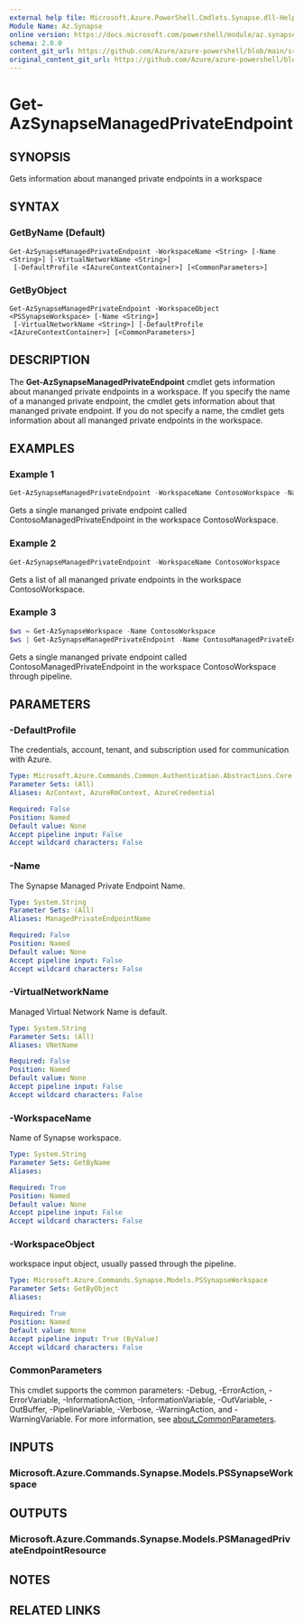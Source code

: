 ```yaml
---
external help file: Microsoft.Azure.PowerShell.Cmdlets.Synapse.dll-Help.xml
Module Name: Az.Synapse
online version: https://docs.microsoft.com/powershell/module/az.synapse/get-azsynapsemanagedprivateendpoint
schema: 2.0.0
content_git_url: https://github.com/Azure/azure-powershell/blob/main/src/Synapse/Synapse/help/Get-AzSynapseManagedPrivateEndpoint.md
original_content_git_url: https://github.com/Azure/azure-powershell/blob/main/src/Synapse/Synapse/help/Get-AzSynapseManagedPrivateEndpoint.md
---
```


# Get-AzSynapseManagedPrivateEndpoint

## SYNOPSIS
Gets information about mananged private endpoints in a workspace

## SYNTAX

### GetByName (Default)
```
Get-AzSynapseManagedPrivateEndpoint -WorkspaceName <String> [-Name <String>] [-VirtualNetworkName <String>]
 [-DefaultProfile <IAzureContextContainer>] [<CommonParameters>]
```

### GetByObject
```
Get-AzSynapseManagedPrivateEndpoint -WorkspaceObject <PSSynapseWorkspace> [-Name <String>]
 [-VirtualNetworkName <String>] [-DefaultProfile <IAzureContextContainer>] [<CommonParameters>]
```

## DESCRIPTION
The **Get-AzSynapseManagedPrivateEndpoint** cmdlet gets information about mananged private endpoints in a workspace. If you specify the name of a mananged private endpoint, the cmdlet gets information about that  mananged private endpoint. If you do not specify a name, the cmdlet gets information about all mananged private endpoints in the workspace.

## EXAMPLES

### Example 1
```powershell
Get-AzSynapseManagedPrivateEndpoint -WorkspaceName ContosoWorkspace -Name ContosoManagedPrivateEndpoint
```

Gets a single mananged private endpoint called ContosoManagedPrivateEndpoint in the workspace ContosoWorkspace.

### Example 2
```powershell
Get-AzSynapseManagedPrivateEndpoint -WorkspaceName ContosoWorkspace
```

Gets a list of all mananged private endpoints in the workspace ContosoWorkspace.

### Example 3
```powershell
$ws = Get-AzSynapseWorkspace -Name ContosoWorkspace
$ws | Get-AzSynapseManagedPrivateEndpoint -Name ContosoManagedPrivateEndpoint
```

Gets a single mananged private endpoint called ContosoManagedPrivateEndpoint in the workspace ContosoWorkspace through pipeline.

## PARAMETERS

### -DefaultProfile
The credentials, account, tenant, and subscription used for communication with Azure.

```yaml
Type: Microsoft.Azure.Commands.Common.Authentication.Abstractions.Core.IAzureContextContainer
Parameter Sets: (All)
Aliases: AzContext, AzureRmContext, AzureCredential

Required: False
Position: Named
Default value: None
Accept pipeline input: False
Accept wildcard characters: False
```

### -Name
The Synapse Managed Private Endpoint Name.

```yaml
Type: System.String
Parameter Sets: (All)
Aliases: ManagedPrivateEndpointName

Required: False
Position: Named
Default value: None
Accept pipeline input: False
Accept wildcard characters: False
```

### -VirtualNetworkName
Managed Virtual Network Name is default.

```yaml
Type: System.String
Parameter Sets: (All)
Aliases: VNetName

Required: False
Position: Named
Default value: None
Accept pipeline input: False
Accept wildcard characters: False
```

### -WorkspaceName
Name of Synapse workspace.

```yaml
Type: System.String
Parameter Sets: GetByName
Aliases:

Required: True
Position: Named
Default value: None
Accept pipeline input: False
Accept wildcard characters: False
```

### -WorkspaceObject
workspace input object, usually passed through the pipeline.

```yaml
Type: Microsoft.Azure.Commands.Synapse.Models.PSSynapseWorkspace
Parameter Sets: GetByObject
Aliases:

Required: True
Position: Named
Default value: None
Accept pipeline input: True (ByValue)
Accept wildcard characters: False
```

### CommonParameters
This cmdlet supports the common parameters: -Debug, -ErrorAction, -ErrorVariable, -InformationAction, -InformationVariable, -OutVariable, -OutBuffer, -PipelineVariable, -Verbose, -WarningAction, and -WarningVariable. For more information, see [about_CommonParameters](http://go.microsoft.com/fwlink/?LinkID=113216).

## INPUTS

### Microsoft.Azure.Commands.Synapse.Models.PSSynapseWorkspace

## OUTPUTS

### Microsoft.Azure.Commands.Synapse.Models.PSManagedPrivateEndpointResource

## NOTES

## RELATED LINKS
